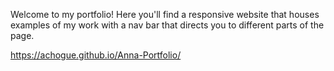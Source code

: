 Welcome to my portfolio! Here you'll find a responsive website that houses examples of my work with a nav bar that directs you to different parts of the page.

https://achogue.github.io/Anna-Portfolio/


